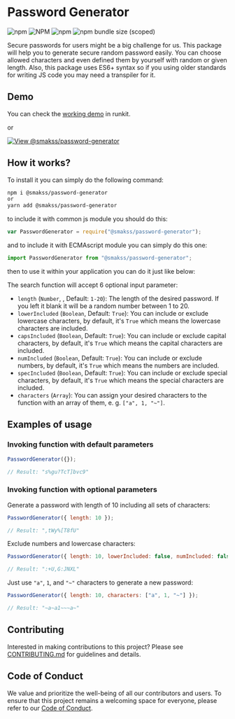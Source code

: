 # Password Generator

![npm](https://img.shields.io/npm/v/@smakss/password-generator) ![NPM](https://img.shields.io/npm/l/@smakss/password-generator) ![npm](https://img.shields.io/npm/dt/@smakss/password-generator) ![npm bundle size (scoped)](https://img.shields.io/bundlephobia/min/@smakss/password-generator)

Secure passwords for users might be a big challenge for us. This package will help you to generate secure random password easily. You can choose allowed characters and even defined them by yourself with random or given length. Also, this package uses ES6+ syntax so if you using older standards for writing JS code you may need a transpiler for it.

## Demo

You can check the [working demo](https://runkit.com/smakss/password-generator) in runkit.

or

[![View @smakss/password-generator](https://codesandbox.io/static/img/play-codesandbox.svg)](https://codesandbox.io/s/smakss-password-generator-o9ev4k?fontsize=14&hidenavigation=1&theme=dark)

## How it works?

To install it you can simply do the following command:

```bash
npm i @smakss/password-generator
or
yarn add @smakss/password-generator
```

to include it with common js module you should do this:

```js
var PasswordGenerator = require("@smakss/password-generator");
```

and to include it with ECMAscript module you can simply do this one:

```js
import PasswordGenerator from "@smakss/password-generator";
```

then to use it within your application you can do it just like below:

The search function will accept 6 optional input parameter:

- `length` (`Number`, , Default: `1-20`): The length of the desired password. If you left it blank it will be a random number between 1 to 20.
- `lowerIncluded` (`Boolean`, Default: `True`): You can include or exclude lowercase characters, by default, it's `True` which means the lowercase characters are included.
- `capsIncluded` (`Boolean`, Default: `True`): You can include or exclude capital characters, by default, it's `True` which means the capital characters are included.
- `numIncluded` (`Boolean`, Default: `True`): You can include or exclude numbers, by default, it's `True` which means the numbers are included.
- `specIncluded` (`Boolean`, Default: `True`): You can include or exclude special characters, by default, it's `True` which means the special characters are included.
- `characters` (`Array`): You can assign your desired characters to the function with an array of them, e. g. `["a", 1, "~"]`.

## Examples of usage

### Invoking function with default parameters

```js
PasswordGenerator({});

// Result: "s%gu?TcT]bvc9"
```

### Invoking function with optional parameters

Generate a password with length of 10 including all sets of characters:

```js
PasswordGenerator({ length: 10 });

// Result: ",tWy%[T8fU"
```

Exclude numbers and lowercase characters:

```js
PasswordGenerator({ length: 10, lowerIncluded: false, numIncluded: false });

// Result: ":+U,G:JNXL"
```

Just use `"a"`, `1`, and `"~"` characters to generate a new password:

```js
PasswordGenerator({ length: 10, characters: ["a", 1, "~"] });

// Result: "~a~a1~~~a~"
```

## Contributing

Interested in making contributions to this project? Please see [CONTRIBUTING.md](./CONTRIBUTING.md) for guidelines and details.

## Code of Conduct

We value and prioritize the well-being of all our contributors and users. To ensure that this project remains a welcoming space for everyone, please refer to our [Code of Conduct](./CODE_OF_CONDUCT.md).
